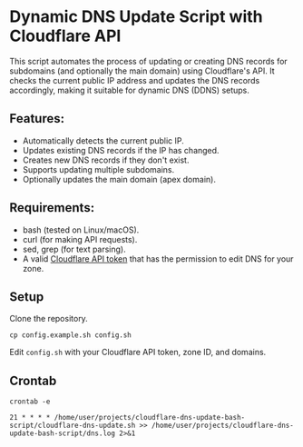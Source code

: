 # Dynamic DNS Update Script with Cloudflare API

This script automates the process of updating or creating DNS records for subdomains (and optionally the main domain) using Cloudflare's API. It checks the current public IP address and updates the DNS records accordingly, making it suitable for dynamic DNS (DDNS) setups.

## Features:

- Automatically detects the current public IP.
- Updates existing DNS records if the IP has changed.
- Creates new DNS records if they don't exist.
- Supports updating multiple subdomains.
- Optionally updates the main domain (apex domain).

## Requirements:

- bash (tested on Linux/macOS).
- curl (for making API requests).
- sed, grep (for text parsing).
- A valid [Cloudflare API token](https://developers.cloudflare.com/fundamentals/api/get-started/create-token/) that has the permission to edit DNS for your zone.

## Setup

Clone the repository.

```shell
cp config.example.sh config.sh
```

Edit `config.sh` with your Cloudflare API token, zone ID, and domains.

## Crontab

```
crontab -e

21 * * * * /home/user/projects/cloudflare-dns-update-bash-script/cloudflare-dns-update.sh >> /home/user/projects/cloudflare-dns-update-bash-script/dns.log 2>&1
```